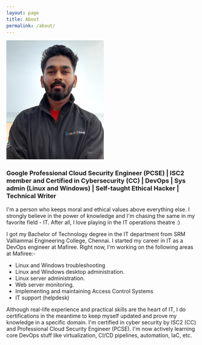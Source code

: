 ```yaml
---
layout: page
title: About
permalink: /about/
---
```


![Headshot image](/assets/headshot.jpg)

### Google Professional Cloud Security Engineer (PCSE) | ISC2 member and Certified in Cybersecurity (CC) | DevOps | Sys admin (Linux and Windows) | Self-taught Ethical Hacker | Technical Writer

I'm a person who keeps moral and ethical values above everything else. I strongly believe in the power of knowledge and I'm chasing the same in my favorite field - IT. After all, I love playing in the IT operations theatre :)

I got my Bachelor of Technology degree in the IT department from SRM Valliammai Engineering College, Chennai. I started my career in IT as a DevOps engineer at Mafiree. Right now, I'm working on the following areas at Mafiree:-

- Linux and Windows troubleshooting
- Linux and Windows desktop administration. 
- Linux server administration. 
- Web server monitoring. 
- Implementing and maintaining Access Control Systems
- IT support (helpdesk)

Although real-life experience and practical skills are the heart of IT, I do certifications in the meantime to keep myself updated and prove my knowledge in a specific domain. I'm certified in cyber security by ISC2 (CC) and Professional Cloud Security Engineer (PCSE). I'm now actively learning core DevOps stuff like virtualization, CI/CD pipelines, automation, IaC, etc.
